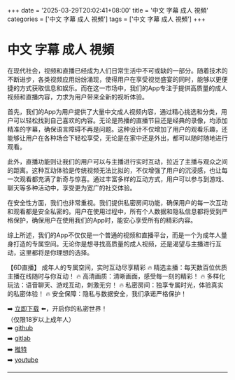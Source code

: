+++
date = '2025-03-29T20:02:41+08:00'
title = '中文 字幕 成人 視頻'
categories = ['中文 字幕 成人 視頻']
tags = ['中文 字幕 成人 視頻']
+++

# 中文 字幕 成人 視頻

在现代社会，视频和直播已经成为人们日常生活中不可或缺的一部分。随着技术的不断进步，各类视频应用纷纷涌现，使得用户在享受视觉盛宴的同时，能够以更便捷的方式获取信息和娱乐。而在这一市场中，我们的App专注于提供高质量的成人视频和直播内容，力求为用户带来全新的视听体验。

首先，我们的App为用户提供了大量中文成人视频内容，通过精心挑选和分类，用户可以轻松找到自己喜欢的内容。无论是热播的直播节目还是经典的录像，均添加精准的字幕，确保语言障碍不再是问题。这种设计不仅增加了用户的观看乐趣，还能够让用户在各种场合下轻松享受，无论是在家中还是外出，都可以随时随地进行观看。

此外，直播功能则让我们的用户可以与主播进行实时互动，拉近了主播与观众之间的距离。这种互动体验是传统视频无法比拟的，不仅增强了用户的沉浸感，也让每一次观看都充满了新奇与惊喜。通过丰富多样的互动方式，用户可以参与到游戏、聊天等多种活动中，享受更为宽广的社交体验。

在安全性方面，我们也非常重视。我们提供私密房间功能，确保用户的每一次互动和观看都是安全私密的。用户在使用过程中，所有个人数据和隐私信息都将受到严格保护，确保用户在使用我们的App时，能安心享受所有的精彩内容。

综上所述，我们的App不仅仅是一个普通的视频和直播平台，而是一个为成年人量身打造的专属空间。无论你是想寻找高质量的成人视频，还是渴望与主播进行互动，这里都将是你理想的选择。

【6D直播】
成年人的专属空间，实时互动尽享精彩
🔥 精选主播：每天数百位优质主播在线随时与你互动！
🔥 高清画质：清晰画面，感受每一刻的精彩！
🔥 多样化玩法：语音聊天、游戏互动，刺激无穷！
🔥 私密房间：独享专属时光，体验真实的私密体验！
🔥 安全保障：隐私与数据安全，我们承诺严格保护！

➡️ [立即下载](https://down123.s3.ap-east-1.amazonaws.com/down/down.html?channelCode=blog) ⬅️，开启你的私密世界！  
（仅限18岁以上成年人）  
➡️ [github](https://aldult-live.github.io/)  
➡️ [gitlab](https://seo-09598d.gitlab.io/)  
➡️ [推特](https://x.com/wegame33)  
➡️ [youtube](https://www.youtube.com/@6Dlive)  

---
